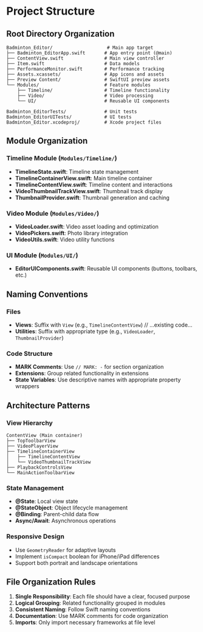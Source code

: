 # Project Structure

## Root Directory Organization

```
Badminton_Editor/                    # Main app target
├── Badminton_EditorApp.swift       # App entry point (@main)
├── ContentView.swift               # Main view controller
├── Item.swift                      # Data models
├── PerformanceMonitor.swift        # Performance tracking
├── Assets.xcassets/                # App icons and assets
├── Preview Content/                # SwiftUI preview assets
└── Modules/                        # Feature modules
    ├── Timeline/                   # Timeline functionality
    ├── Video/                      # Video processing
    └── UI/                         # Reusable UI components

Badminton_EditorTests/              # Unit tests
Badminton_EditorUITests/            # UI tests
Badminton_Editor.xcodeproj/         # Xcode project files
```

## Module Organization

### Timeline Module (`Modules/Timeline/`)
- **TimelineState.swift**: Timeline state management
- **TimelineContainerView.swift**: Main timeline container
- **TimelineContentView.swift**: Timeline content and interactions
- **VideoThumbnailTrackView.swift**: Thumbnail track display
- **ThumbnailProvider.swift**: Thumbnail generation and caching

### Video Module (`Modules/Video/`)
- **VideoLoader.swift**: Video asset loading and optimization
- **VideoPickers.swift**: Photo library integration
- **VideoUtils.swift**: Video utility functions

### UI Module (`Modules/UI/`)
- **EditorUIComponents.swift**: Reusable UI components (buttons, toolbars, etc.)

## Naming Conventions

### Files
- **Views**: Suffix with `View` (e.g., `TimelineContentView`)
// ...existing code...
- **Utilities**: Suffix with appropriate type (e.g., `VideoLoader`, `ThumbnailProvider`)

### Code Structure
- **MARK Comments**: Use `// MARK: -` for section organization
- **Extensions**: Group related functionality in extensions
- **State Variables**: Use descriptive names with appropriate property wrappers

## Architecture Patterns

### View Hierarchy
```
ContentView (Main container)
├── TopToolbarView
├── VideoPlayerView
├── TimelineContainerView
│   ├── TimelineContentView
│   └── VideoThumbnailTrackView
├── PlaybackControlsView
└── MainActionToolbarView
```

### State Management
- **@State**: Local view state
- **@StateObject**: Object lifecycle management
- **@Binding**: Parent-child data flow
- **Async/Await**: Asynchronous operations

### Responsive Design
- Use `GeometryReader` for adaptive layouts
- Implement `isCompact` boolean for iPhone/iPad differences
- Support both portrait and landscape orientations

## File Organization Rules

1. **Single Responsibility**: Each file should have a clear, focused purpose
2. **Logical Grouping**: Related functionality grouped in modules
3. **Consistent Naming**: Follow Swift naming conventions
4. **Documentation**: Use MARK comments for code organization
5. **Imports**: Only import necessary frameworks at file level